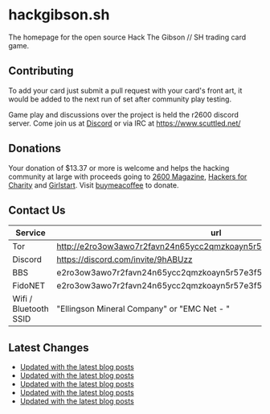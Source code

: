 # hackgibson.sh
The homepage for the open source Hack The Gibson // SH trading card game.


## Contributing

To add your card just submit a pull request with your card's front art, it would be added to the next run of set after community play testing.

Game play and discussions over the project is held the r2600 discord server. Come join us at [Discord](https://discord.com/invite/9hABUzz) or via IRC at https://www.scuttled.net/


## Donations

Your donation of $13.37 or more is welcome and helps the hacking community at large with proceeds going to [2600 Magazine](https://2600.com/), [Hackers for Charity](https://hackersforcharity.org) and [Girlstart](https://girlstart.org).  Visit [buymeacoffee](https://www.buymeacoffee.com/hackgibson.sh) to donate.


## Contact Us

Service | url
-|-
Tor | http://e2ro3ow3awo7r2favn24n65ycc2qmzkoayn5r57e3f56nvjwdcgg32ad.onion
Discord | https://discord.com/invite/9hABUzz
BBS | e2ro3ow3awo7r2favn24n65ycc2qmzkoayn5r57e3f56nvjwdcgg32ad.onion:23
FidoNET | e2ro3ow3awo7r2favn24n65ycc2qmzkoayn5r57e3f56nvjwdcgg32ad.onion:24554
Wifi / Bluetooth SSID | "Ellingson Mineral Company" or "EMC Net - <fidonet address>"

## Latest Changes
<!-- BLOG-POST-LIST:START -->
- [Updated with the latest blog posts](https://github.com/DFW2600/hackgibson.sh/commit/83399d003f632b72b626e25d92e5a23f3ac4b40d)
- [Updated with the latest blog posts](https://github.com/DFW2600/hackgibson.sh/commit/2b5b926180bdc43ddf6b94ac00f00950d46e17ed)
- [Updated with the latest blog posts](https://github.com/DFW2600/hackgibson.sh/commit/38fb1f1156d2c125f3523798330db9628c48a3dd)
- [Updated with the latest blog posts](https://github.com/DFW2600/hackgibson.sh/commit/1572d437abdb694117e02b6fd9d665f1e03d1040)
- [Updated with the latest blog posts](https://github.com/DFW2600/hackgibson.sh/commit/83be8fdbff9f090ad687860baf0ce407cd388351)
<!-- BLOG-POST-LIST:END -->
